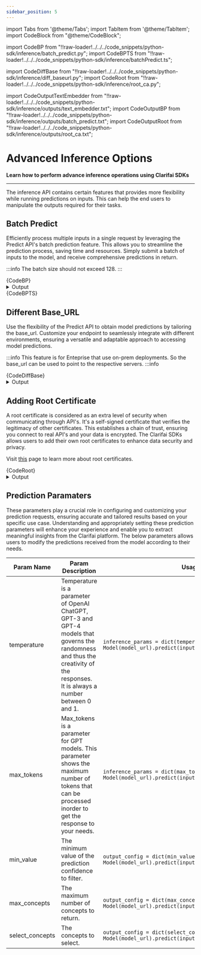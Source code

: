 ```yaml
---
sidebar_position: 5
---
```


import Tabs from '@theme/Tabs';
import TabItem from '@theme/TabItem';
import CodeBlock from "@theme/CodeBlock";


import CodeBP from "!!raw-loader!../../../code_snippets/python-sdk/inference/batch_predict.py";
import CodeBPTS from "!!raw-loader!../../../code_snippets/python-sdk/inference/batchPredict.ts";

import CodeDiffBase from "!!raw-loader!../../../code_snippets/python-sdk/inference/diff_baseurl.py";
import CodeRoot from "!!raw-loader!../../../code_snippets/python-sdk/inference/root_ca.py";

import CodeOutputTextEmbedder from "!!raw-loader!../../../code_snippets/python-sdk/inference/outputs/text_embedder.txt";
import CodeOutputBP from "!!raw-loader!../../../code_snippets/python-sdk/inference/outputs/batch_predict.txt";
import CodeOutputRoot from "!!raw-loader!../../../code_snippets/python-sdk/inference/outputs/root_ca.txt";


# Advanced Inference Options

**Learn how to perform advance inference operations using  Clarifai SDKs**
<hr />

The inference API contains certain features that provides more flexibility while running predictions on inputs. This can help the end users to manipulate the outputs required for their tasks.


## Batch Predict

Efficiently process multiple inputs in a single request by leveraging the Predict API's batch prediction feature. This allows you to streamline the prediction process, saving time and resources. Simply submit a batch of inputs to the model, and receive comprehensive predictions in return.

:::info
The batch size should not exceed 128.
:::

<Tabs>
<TabItem value="python" label="Python">
    <CodeBlock className="language-python">{CodeBP}</CodeBlock>
    <details>
  <summary>Output</summary>
    <CodeBlock className="language-text">{CodeOutputBP}</CodeBlock>
</details>
</TabItem>
<TabItem value="typescript" label="Typescript">
    <CodeBlock className="language-typescript">{CodeBPTS}</CodeBlock>
</TabItem>
</Tabs>




## Different Base_URL

Use the flexibility of the Predict API to obtain model predictions by tailoring the base_url. Customize your endpoint to seamlessly integrate with different environments, ensuring a versatile and adaptable approach to accessing model predictions.

:::info
This feature is for Enteprise that use on-prem deployments. So the base_url can be used to point to the respective servers.
:::info

<Tabs>
<TabItem value="python" label="Python">
    <CodeBlock className="language-python">{CodeDiffBase}</CodeBlock>
</TabItem>
</Tabs>
<details>
  <summary>Output</summary>
    <CodeBlock className="language-text">{CodeOutputTextEmbedder}</CodeBlock>
</details>

## Adding Root Certificate
A root certificate is considered as an extra level of security when communicating through API's. It's a self-signed certificate that verifies the legitimacy of other certificates. This establishes a chain of trust, ensuring you connect to real API's and your data is encrypted. The Clarifai SDKs allows users to add their own root certificates to enhance data security and privacy.

Visit [this](https://www.pandasecurity.com/en/mediacenter/what-is-a-root-certificate/) page to learn more about root certificates.

<Tabs>
<TabItem value="python" label="Python">
    <CodeBlock className="language-python">{CodeRoot}</CodeBlock>
</TabItem>
</Tabs>
<details>
  <summary>Output</summary>
    <CodeBlock className="language-text">{CodeOutputRoot}</CodeBlock>
</details>

## Prediction Paramaters
These parameters play a crucial role in configuring and customizing your prediction requests, ensuring accurate and tailored results based on your specific use case. Understanding and appropriately setting these prediction parameters will enhance your experience and enable you to extract meaningful insights from the Clarifai platform. The below parameters allows users to modify the predictions received from the model according to their needs.


| Param Name     | Param Description                                                                                                                                                                   | Usage example                                                                                                                                                     |
|----------------|------------------------------------------------------------------------------------------------------------------------------------------------------------------------------|-------------------------------------------------------------------------------------------------------------------------------------------------------------------|
| temperature    | Temperature is a parameter of OpenAI ChatGPT, GPT-3 and GPT-4 models that governs the randomness and thus the creativity of the responses. It is always a number between 0 and 1. | ```inference_params = dict(temperature=0.2) Model(model_url).predict(inputs,inference_params=inference_params)```                                             |
| max_tokens     | Max_tokens is a parameter for GPT models. This parameter shows the maximum number of tokens that can be processed inorder to get the response to your needs.              | ```inference_params = dict(max_tokens=100) Model(model_url).predict(inputs,inference_params=inference_params)```                                                  |
| min_value      | The minimum value of the prediction confidence to filter.                                                                                                                     | ```output_config = dict(min_value=0.6) Model(model_url).predict(inputs,output_config=output_config)```                                                             |
| max_concepts   | The maximum number of concepts to return.                                                                                                                                     | ```output_config = dict(max_concepts=3) Model(model_url).predict(inputs,output_config=output_config)```                                                           |
| select_concepts| The concepts to select.                                                                                                                                                       | ```output_config = dict(select_concepts=["concept_name"]) Model(model_url).predict(inputs,output_config=output_config)```                                       |
